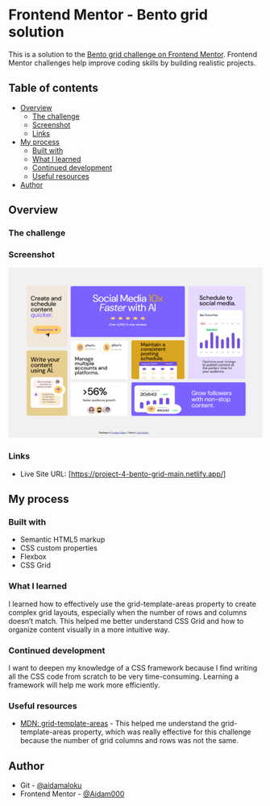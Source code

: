 # Frontend Mentor - Bento grid solution

This is a solution to the [Bento grid challenge on Frontend Mentor](https://www.frontendmentor.io/challenges/bento-grid-RMydElrlOj). Frontend Mentor challenges help improve coding skills by building realistic projects. 

## Table of contents

- [Overview](#overview)
  - [The challenge](#the-challenge)
  - [Screenshot](#screenshot)
  - [Links](#links)
- [My process](#my-process)
  - [Built with](#built-with)
  - [What I learned](#what-i-learned)
  - [Continued development](#continued-development)
  - [Useful resources](#useful-resources)
- [Author](#author)



## Overview

### The challenge



### Screenshot

![](/screenshot.png)



### Links

- Live Site URL: [https://project-4-bento-grid-main.netlify.app/]

## My process

### Built with

- Semantic HTML5 markup
- CSS custom properties
- Flexbox
- CSS Grid

### What I learned

I learned how to effectively use the grid-template-areas property to create complex grid layouts, especially when the number of rows and columns doesn’t match. This helped me better understand CSS Grid and how to organize content visually in a more intuitive way.

### Continued development

I want to deepen my knowledge of a CSS framework because I find writing all the CSS code from scratch to be very time-consuming. Learning a framework will help me work more efficiently.


### Useful resources

- [MDN: grid-template-areas](https://developer.mozilla.org/en-US/docs/Web/CSS/grid-template-areas) - This helped me understand the grid-template-areas property, which was really effective for this challenge because the number of grid columns and rows was not the same.


## Author

- Git - [@aidamaloku](https://github.com/aidamaloku)
- Frontend Mentor - [@Aidam000](https://www.frontendmentor.io/profile/Aidam000)





